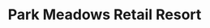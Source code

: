 ---
title: "Park Meadows Retail Resort"
url: /lone-tree/park-meadows-retail-resort/
shop: Einkaufszentrum
---
